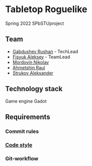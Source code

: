 # Tabletop Roguelike
Spring 2022 SPbSTUproject

## Team
* [Gabdushev Rushan](https://github.com/maloxit) - TechLead
* [Fisyuk Aleksey](https://github.com/ayu-f) - TeamLead
* [Mordovin Nikolay](https://github.com/MordovinNik)
* [Ahmetshin Raul](https://github.com/Enoras)
* [Strukov Aleksander](https://github.com/lyphrowny)

## Technology stack
Game engine Gadot

## Requirements
### Commit rules
### [Code style](https://docs.godotengine.org/en/stable/tutorials/scripting/gdscript/gdscript_styleguide.html)
### Git-workflow
